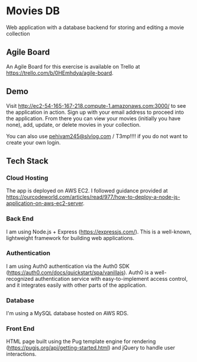# Movies DB
Web application with a database backend for storing and editing a movie collection

## Agile Board
An Agile Board for this exercise is available on Trello at https://trello.com/b/0HEmhdya/agile-board.

## Demo
Visit http://ec2-54-165-167-218.compute-1.amazonaws.com:3000/ to see the application in action.
Sign up with your email address to proceed into the application. From there you can view your movies (initially you have none), add, update, or delete movies in your collection.

You can also use pehivam245@slvlog.com / T3mp!!!! if you do not want to create your own login.

## Tech Stack

### Cloud Hosting
The app is deployed on AWS EC2. I followed guidance provided at https://ourcodeworld.com/articles/read/977/how-to-deploy-a-node-js-application-on-aws-ec2-server.

### Back End
I am using Node.js + Express (https://expressjs.com/). This is a well-known, lightweight framework for building web applications. 

### Authentication
I am using Auth0 authentication via the Auth0 SDK (https://auth0.com/docs/quickstart/spa/vanillajs). 
Auth0 is a well-recognized authentication service with easy-to-implement access control, and it integrates easily with other parts of the application.

### Database
I'm using a MySQL database hosted on AWS RDS.

### Front End
HTML page built using the Pug template engine for rendering (https://pugjs.org/api/getting-started.html) and jQuery to handle user interactions.
